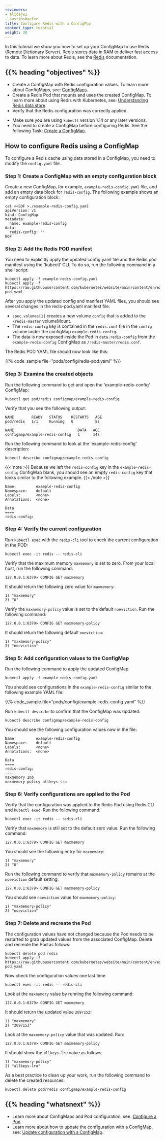 ```yaml
---
reviewers:
- alicejw1
- austinshaefer
title: Configure Redis with a ConfigMap
content_type: tutorial
weight: 30
---
```


<!-- overview: introduce what this tutorial accomplishes - what it does/doesn't do and who should read it. -->

In this tutorial we show you how to set up your ConfigMap to use Redis (Remote Dictionary Server). Redis stores data in RAM to deliver fast access to data. To learn more about Redis, see the [Redis](https://redis.io/about/) documentation. 
<!-- alicejw1 suggests to write a concepts guide about Redis, and include a link to that doc in this tutorial:-->

## {{% heading "objectives" %}}

* Create a ConfigMap with Redis configuration values. To learn more about ConfigMaps, see: [ConfigMaps](/docs/concepts/configuration/configmap/).
* Create a Redis Pod that mounts and uses the created ConfigMap. To learn more about using Redis with Kubernetes, see: [Understanding Redis data store](docs/concepts/redis). 
* Verify that the Redis configuration was correctly applied.

<!-- This section is duplicate content that is repeated from the prerequisite Task in Configure Pods and Containers. See https://kubernetes.io/docs/tasks/configure-pod-container/configure-pod-configmap/#before-you-begin. 
## {{% heading "prerequisites" %}}

{{< include "task-tutorial-prereqs.md" >}} {{< version-check >}}
-->
* Make sure you are using `kubectl` version 1.14 or any later versions.
* You need to create a ConfigMap before configuring Redis. See the following Task: [Create a ConfigMap](/docs/tasks/configure-pod-container/configure-pod-configmap/#create-a-configmap).

<!-- lessoncontent -->

## How to configure Redis using a ConfigMap

To configure a Redis cache using data stored in a ConfigMap, you need to modify the `config.yaml` file. 

### Step 1: Create a ConfigMap with an empty configuration block

Create a new ConfigMap, for example, `example-redis-config.yaml` file, and add an empty data block for `redis-config`. The following example shows an empty configuration block:

```shell
cat <<EOF >./example-redis-config.yaml
apiVersion: v1
kind: ConfigMap
metadata:
  name: example-redis-config
data:
  redis-config: ""
EOF
```

### Step 2: Add the Redis POD manifest 

You need to explicitly apply the updated config.yaml file and the Redis pod manifest using the 'kubectl' CLI. To do so, run the following command in a shell script:

```shell
kubectl apply -f example-redis-config.yaml
kubectl apply -f https://raw.githubusercontent.com/kubernetes/website/main/content/en/examples/pods/config/redis-pod.yaml
```

After you apply the updated config and manifest YAML files, you should see several changes in the redis-pod.yaml manifest file:

* `spec.volumes[1]` creates a new volume `config` that is added to the `/redis-master` volumeMount.
* The `redis-config` key is contained in the `redis.conf` file in the `config` volume under the configMap `example-redis-config`.
* The data is now exposed inside the Pod in `data.redis-config` from the `example-redis-config`
ConfigMap as `/redis-master/redis.conf`.

The Redis POD YAML file should now look like this:

{{% code_sample file="pods/config/redis-pod.yaml" %}}

### Step 3: Examine the created objects

Run the following command to get and open the 'example-redis-config' ConfigMap:

```shell
kubectl get pod/redis configmap/example-redis-config 
```

Verify that you see the following output:

```
NAME        READY   STATUS    RESTARTS   AGE
pod/redis   1/1     Running   0          8s

NAME                             DATA   AGE
configmap/example-redis-config   1      14s
```

Run the following command to look at the 'example-redis-config' description:

```shell
kubectl describe configmap/example-redis-config
```

{{< note >}}
Because we left the `redis-config` key in the `example-redis-config` ConfigMap blank, you should see an empty `redis-config` key that looks similar to the following example.
{{< /note >}}

```shell
Name:         example-redis-config
Namespace:    default
Labels:       <none>
Annotations:  <none>

Data
====
redis-config:
```

### Step 4: Verify the current configuration

Run `kubectl exec` with the `redis-cli` tool to check the current configuration in the POD:

```shell
kubectl exec -it redis -- redis-cli
```

Verify that the maximum memory `maxmemory` is set to zero. From your local host, run the following command:

```shell
127.0.0.1:6379> CONFIG GET maxmemory
```

It should return the following zero value for `maxmemory`:

```shell
1) "maxmemory"
2) "0"
```

Verify the `maxmemory-policy` value is set to the default `noeviction`. Run the following command:

```shell
127.0.0.1:6379> CONFIG GET maxmemory-policy
```
It should return the following default `noeviction`:

```shell
1) "maxmemory-policy"
2) "noeviction"
```

### Step 5: Add configuration values to the ConfigMap

Run the following command to apply the updated ConfigMap:

```shell
kubectl apply -f example-redis-config.yaml
```

You should see configurations in the `example-redis-config` similar to the following example YAML file:

{{% code_sample file="pods/config/example-redis-config.yaml" %}}

Run `kubectl describe` to confirm that the ConfigMap was updated: 

```shell
kubectl describe configmap/example-redis-config
```

You should see the following configuration values now in the file:

```shell
Name:         example-redis-config
Namespace:    default
Labels:       <none>
Annotations:  <none>

Data
====
redis-config:
----
maxmemory 2mb
maxmemory-policy allkeys-lru
```

### Step 6: Verify configurations are applied to the Pod
<!-- alice left off here....need to rewrite the rest of the file -->

Verify that the configuration was applied to the Redis Pod using Redis CLI and `kubectl exec`. Run the following command:

```shell
kubectl exec -it redis -- redis-cli
```

Verify that `maxmemory` is still set to the default zero value. Run the following command:

```shell
127.0.0.1:6379> CONFIG GET maxmemory
```
You should see the following entry for `maxmemory`:

```shell
1) "maxmemory"
2) "0"
```

Run the following command to verify that `maxmemory-policy` remains at the `noeviction` default setting:

```shell
127.0.0.1:6379> CONFIG GET maxmemory-policy
```

You should see `noeviction` value for `maxmemory-policy`:

```shell
1) "maxmemory-policy"
2) "noeviction"
```

### Step 7: Delete and recreate the Pod

The configuration values have not changed because the Pod needs to be restarted to grab updated
values from the associated ConfigMap. Delete and recreate the Pod as follows:

```shell
kubectl delete pod redis
kubectl apply -f https://raw.githubusercontent.com/kubernetes/website/main/content/en/examples/pods/config/redis-pod.yaml
```

Now check the configuration values one last time:

```shell
kubectl exec -it redis -- redis-cli
```

Look at the `maxmemory` value by running the following command:

```shell
127.0.0.1:6379> CONFIG GET maxmemory
```

It should return the updated value `2097152`:

```shell
1) "maxmemory"
2) "2097152"
```

Look at the `maxmemory-policy` value that was updated. Run:

```shell
127.0.0.1:6379> CONFIG GET maxmemory-policy
```

It should show the `allkeys-lru` value as follows:

```shell
1) "maxmemory-policy"
2) "allkeys-lru"
```
As a best practice to clean up your work, run the following command to delete the created resources:

```shell
kubectl delete pod/redis configmap/example-redis-config
```

## {{% heading "whatsnext" %}}

* Learn more about ConfigMaps and Pod configuration, see: [Configure a Pod](/docs/tasks/configure-pod-container/configure-pod-configmap/).
* Learn more about how to update the configuration with a ConfigMap, see: [Update configuration with a ConfigMap](/docs/tutorials/configuration/updating-configuration-via-a-configmap/).
